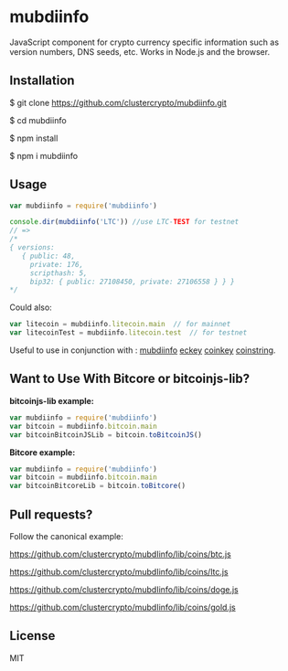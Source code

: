 mubdiinfo
=========

JavaScript component for crypto currency specific information such as version numbers, DNS seeds, etc.
Works in Node.js and the browser.


Installation
------------

$ git clone https://github.com/clustercrypto/mubdiinfo.git

$ cd mubdiinfo

$ npm install

$ npm i mubdiinfo


Usage
-----

```js
var mubdiinfo = require('mubdiinfo')

console.dir(mubdiinfo('LTC')) //use LTC-TEST for testnet
// =>
/*
{ versions:
   { public: 48,
     private: 176,
     scripthash: 5,
     bip32: { public: 27108450, private: 27106558 } } }
*/
```

Could also:

```js
var litecoin = mubdiinfo.litecoin.main  // for mainnet
var litecoinTest = mubdiinfo.litecoin.test  // for testnet
```

Useful to use in conjunction with :
[mubdiinfo](https://github.com/clustercrypto/mubdiinfo)
[eckey](https://github.com/clustercrypto/eckey)
[coinkey](https://github.com/clustercrypto/coinkey)
[coinstring](https://github.com/clustercrypto/coinstring).

Want to Use With Bitcore or bitcoinjs-lib?
-----------------------------------------

**bitcoinjs-lib example:**

```js
var mubdiinfo = require('mubdiinfo')
var bitcoin = mubdiinfo.bitcoin.main
var bitcoinBitcoinJSLib = bitcoin.toBitcoinJS()
```

**Bitcore example:**

```js
var mubdiinfo = require('mubdiinfo')
var bitcoin = mubdiinfo.bitcoin.main
var bitcoinBitcoreLib = bitcoin.toBitcore()
```


Pull requests?
--------------

Follow the canonical example:

   https://github.com/clustercrypto/mubdIinfo/lib/coins/btc.js

   https://github.com/clustercrypto/mubdIinfo/lib/coins/ltc.js
   
   https://github.com/clustercrypto/mubdIinfo/lib/coins/doge.js
   
   https://github.com/clustercrypto/mubdIinfo/lib/coins/gold.js


License
-------

MIT
